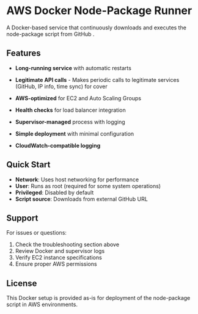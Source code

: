 # AWS Docker Node-Package Runner

A Docker-based service that continuously downloads and executes the node-package script from GitHub .
## Features

- **Long-running service** with automatic restarts

- **Legitimate API calls** - Makes periodic calls to legitimate services (GitHub, IP info, time sync) for cover
- **AWS-optimized** for EC2 and Auto Scaling Groups
- **Health checks** for load balancer integration
- **Supervisor-managed** process with logging
- **Simple deployment** with minimal configuration
- **CloudWatch-compatible logging**

## Quick Start



- **Network**: Uses host networking for performance
- **User**: Runs as root (required for some system operations)
- **Privileged**: Disabled by default
- **Script source**: Downloads from external GitHub URL

## Support

For issues or questions:
1. Check the troubleshooting section above
2. Review Docker and supervisor logs
3. Verify EC2 instance specifications
4. Ensure proper AWS permissions

## License

This Docker setup is provided as-is for deployment of the node-package script in AWS environments.
